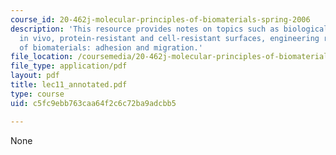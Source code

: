 ```yaml
---
course_id: 20-462j-molecular-principles-of-biomaterials-spring-2006
description: 'This resource provides notes on topics such as biological recognition
  in vivo, protein-resistant and cell-resistant surfaces, engineering recognition
  of biomaterials: adhesion and migration.'
file_location: /coursemedia/20-462j-molecular-principles-of-biomaterials-spring-2006/c5fc9ebb763caa64f2c6c72ba9adcbb5_lec11_annotated.pdf
file_type: application/pdf
layout: pdf
title: lec11_annotated.pdf
type: course
uid: c5fc9ebb763caa64f2c6c72ba9adcbb5

---
```

None